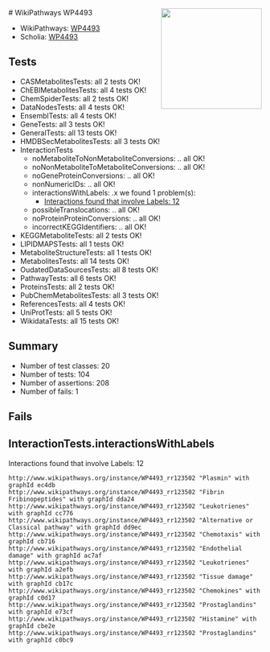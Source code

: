 <img style="float: right; width: 200px" src="https://upload.wikimedia.org/wikipedia/commons/thumb/8/83/Wplogo_with_text_500.png/640px-Wplogo_with_text_500.png" />
# WikiPathways WP4493

* WikiPathways: [WP4493](https://new.wikipathways.org/pathways/WP4493)
* Scholia: [WP4493](https://scholia.toolforge.org/wikipathways/WP4493)
## Tests
* CASMetabolitesTests: all 2 tests OK!
* ChEBIMetabolitesTests: all 4 tests OK!
* ChemSpiderTests: all 2 tests OK!
* DataNodesTests: all 4 tests OK!
* EnsemblTests: all 4 tests OK!
* GeneTests: all 3 tests OK!
* GeneralTests: all 13 tests OK!
* HMDBSecMetabolitesTests: all 3 tests OK!
* InteractionTests
    * noMetaboliteToNonMetaboliteConversions: .. all OK!
    * noNonMetaboliteToMetaboliteConversions: .. all OK!
    * noGeneProteinConversions: .. all OK!
    * nonNumericIDs: .. all OK!
    * interactionsWithLabels: .x we found 1 problem(s):
        * [Interactions found that involve Labels: 12](#fe97a8ba)
    * possibleTranslocations: .. all OK!
    * noProteinProteinConversions: .. all OK!
    * incorrectKEGGIdentifiers: .. all OK!
* KEGGMetaboliteTests: all 2 tests OK!
* LIPIDMAPSTests: all 1 tests OK!
* MetaboliteStructureTests: all 1 tests OK!
* MetabolitesTests: all 14 tests OK!
* OudatedDataSourcesTests: all 8 tests OK!
* PathwayTests: all 6 tests OK!
* ProteinsTests: all 2 tests OK!
* PubChemMetabolitesTests: all 3 tests OK!
* ReferencesTests: all 4 tests OK!
* UniProtTests: all 5 tests OK!
* WikidataTests: all 15 tests OK!


## Summary

* Number of test classes: 20
* Number of tests: 104
* Number of assertions: 208
* Number of fails: 1

## Fails

<a name="fe97a8ba" />

## InteractionTests.interactionsWithLabels

Interactions found that involve Labels: 12
```
http://www.wikipathways.org/instance/WP4493_rr123502 "Plasmin" with graphId ec4db
http://www.wikipathways.org/instance/WP4493_rr123502 "Fibrin
Fribinopeptides" with graphId dda24
http://www.wikipathways.org/instance/WP4493_rr123502 "Leukotrienes" with graphId cc776
http://www.wikipathways.org/instance/WP4493_rr123502 "Alternative or
Classical pathway" with graphId dd9ec
http://www.wikipathways.org/instance/WP4493_rr123502 "Chemotaxis" with graphId cb716
http://www.wikipathways.org/instance/WP4493_rr123502 "Endothelial damage" with graphId ac7af
http://www.wikipathways.org/instance/WP4493_rr123502 "Leukotrienes" with graphId a2efb
http://www.wikipathways.org/instance/WP4493_rr123502 "Tissue damage" with graphId cb17c
http://www.wikipathways.org/instance/WP4493_rr123502 "Chemokines" with graphId c0d17
http://www.wikipathways.org/instance/WP4493_rr123502 "Prostaglandins" with graphId e73cf
http://www.wikipathways.org/instance/WP4493_rr123502 "Histamine" with graphId cbe2e
http://www.wikipathways.org/instance/WP4493_rr123502 "Prostaglandins" with graphId c0bc9
```

